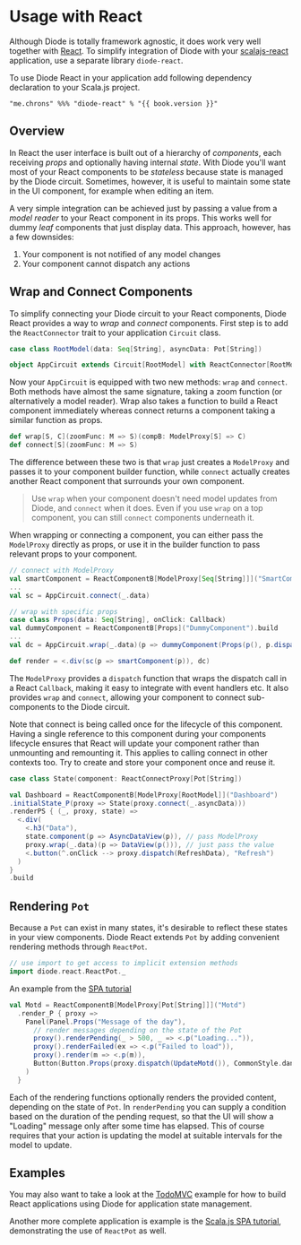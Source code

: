 # Usage with React

Although Diode is totally framework agnostic, it does work very well together with [React](https://facebook.github.io/react/). To simplify integration of Diode
with your [scalajs-react](https://github.com/japgolly/scalajs-react) application, use a separate library `diode-react`.

To use Diode React in your application add following dependency declaration to your Scala.js project.

<pre><code class="lang-scala">"me.chrons" %%% "diode-react" % "{{ book.version }}"</code></pre>

## Overview

In React the user interface is built out of a hierarchy of _components_, each receiving _props_ and optionally having internal _state_. With Diode you'll want
most of your React components to be _stateless_ because state is managed by the Diode circuit. Sometimes, however, it is useful to maintain some state in the
UI component, for example when editing an item.

A very simple integration can be achieved just by passing a value from a _model reader_ to your React component in its props. This works well for dummy _leaf_
components that just display data. This approach, however, has a few downsides:

1. Your component is not notified of any model changes
2. Your component cannot dispatch any actions

## Wrap and Connect Components

To simplify connecting your Diode circuit to your React components, Diode React provides a way to _wrap_ and _connect_ components. First step is to add the
`ReactConnector` trait to your application `Circuit` class.

```scala
case class RootModel(data: Seq[String], asyncData: Pot[String])

object AppCircuit extends Circuit[RootModel] with ReactConnector[RootModel] { ... }
```

Now your `AppCircuit` is equipped with two new methods: `wrap` and `connect`. Both methods have almost the same signature, taking a zoom function (or
alternatively a model reader). Wrap also takes a function to build a React component immediately whereas connect returns a component taking a similar function as props.

```scala
def wrap[S, C](zoomFunc: M => S)(compB: ModelProxy[S] => C)
def connect[S](zoomFunc: M => S)
```

The difference between these two is that `wrap` just creates a `ModelProxy` and passes it to your component builder function, while `connect` actually creates
another React component that surrounds your own component.

> Use `wrap` when your component doesn't need model updates from Diode, and `connect` when it does. Even if you use `wrap` on a top component, you can still
`connect` components underneath it.

When wrapping or connecting a component, you can either pass the `ModelProxy` directly as props, or use it in the builder function to pass relevant props to
your component.

```scala
// connect with ModelProxy
val smartComponent = ReactComponentB[ModelProxy[Seq[String]]]("SmartComponent").build
...
val sc = AppCircuit.connect(_.data)

// wrap with specific props
case class Props(data: Seq[String], onClick: Callback)
val dummyComponent = ReactComponentB[Props]("DummyComponent").build
...
val dc = AppCircuit.wrap(_.data)(p => dummyComponent(Props(p(), p.dispatch(DummyClicked)))

def render = <.div(sc(p => smartComponent(p)), dc)
```

The `ModelProxy` provides a `dispatch` function that wraps the dispatch call in a React `Callback`, making it easy to integrate with event
handlers etc. It also provides `wrap` and `connect`, allowing your component to connect sub-components to the Diode circuit.

Note that connect is being called once for the lifecycle of this component. Having a single reference to this component during your components
lifecycle ensures that React will update your component rather than unmounting and remounting it. This applies to calling connect in
other contexts too. Try to create and store your component once and reuse it.

```scala
case class State(component: ReactConnectProxy[Pot[String])

val Dashboard = ReactComponentB[ModelProxy[RootModel]]("Dashboard")
.initialState_P(proxy => State(proxy.connect(_.asyncData)))
.renderPS { (_, proxy, state) =>
  <.div(
    <.h3("Data"),
    state.component(p => AsyncDataView(p)), // pass ModelProxy
    proxy.wrap(_.data)(p => DataView(p())), // just pass the value
    <.button(^.onClick --> proxy.dispatch(RefreshData), "Refresh")
  )
}
.build
```  

## Rendering `Pot`

Because a `Pot` can exist in many states, it's desirable to reflect these states in your view components. Diode React extends `Pot` by adding convenient
rendering methods through `ReactPot`.

```scala
// use import to get access to implicit extension methods
import diode.react.ReactPot._
```

An example from the [SPA tutorial](https://github.com/ochrons/scalajs-spa-tutorial)

```scala
val Motd = ReactComponentB[ModelProxy[Pot[String]]]("Motd")
  .render_P { proxy =>
    Panel(Panel.Props("Message of the day"),
      // render messages depending on the state of the Pot
      proxy().renderPending(_ > 500, _ => <.p("Loading...")),
      proxy().renderFailed(ex => <.p("Failed to load")),
      proxy().render(m => <.p(m)),
      Button(Button.Props(proxy.dispatch(UpdateMotd()), CommonStyle.danger), Icon.refresh, " Update")
    )
  }
```

Each of the rendering functions optionally renders the provided content, depending on the state of `Pot`. In `renderPending` you can supply a condition based
on the duration of the pending request, so that the UI will show a "Loading" message only after some time has elapsed. This of course requires that your action
is updating the model at suitable intervals for the model to update.

## Examples

You may also want to take a look at the [TodoMVC](https://github.com/ochrons/diode/tree/master/examples/todomvc) example for how to build React applications
using Diode for application state management.

Another more complete application is example is the [Scala.js SPA tutorial](https://github.com/ochrons/scalajs-spa-tutorial), demonstrating the use of
`ReactPot` as well.
